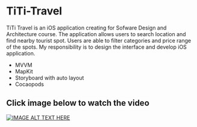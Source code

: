 # TiTi-Travel
TiTi Travel is an iOS application creating for Sofware Design and Architecture course. The application allows users to search location and find nearby tourist spot. Users are able to filter categories and price range of the spots. My responsibility is to design the interface and develop iOS application. 

- MVVM
- MapKit
- Storyboard with auto layout
- Cocaopods

## Click image below to watch the video
[![IMAGE ALT TEXT HERE](https://ibb.co/DkkCTRV)](https://www.youtube.com/watch?v=OUXG7hI16-E)
